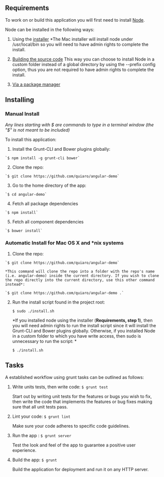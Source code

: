 
Requirements
------------

To work on or build this application you will first need to install [Node](http://nodejs.org/).

Node can be installed in the following ways:

1.   Using the [installer](http://nodejs.org/download/)
     *The Mac installer will install node under /usr/local/bin so you will need to have admin rights to complete the install.

2.   [Building the source code](https://github.com/joyent/node/wiki/Installation)
     This way you can choose to install Node in a custom folder instead of a global directory by using the --prefix config option, thus you are not required to have admin rights to complete the install.

3.   [Via a package manager](https://github.com/joyent/node/wiki/Installing-Node.js-via-package-manager)

Installing
----------

### Manual Install

*Any lines starting with $ are commands to type in a terminal window (the "$" is not meant to be included)*

To install this application:

1.   Install the Grunt-CLI and Bower plugins globally:

    `$ npm install -g grunt-cli bower`

2.   Clone the repo:

    `$ git clone https://github.com/quiaro/angular-demo`

3.   Go to the home directory of the app:

    `$ cd angular-demo`

4.   Fetch all package dependencies

    `$ npm install`

5.   Fetch all component dependencies

    `$ bower install`


### Automatic Install for Mac OS X and *nix systems

1.   Clone the repo:

    `$ git clone https://github.com/quiaro/angular-demo`

    *This command will clone the repo into a folder with the repo's name (i.e. angular-demo) inside the current directory. If you wish to clone the repo directly into the current directory, use this other command instead*:

    `$ git clone https://github.com/quiaro/angular-demo .`

2.  Run the install script found in the project root:

    `$ sudo ./install.sh`

    *If you installed node using the installer (**Requirements, step 1**), then you will need admin rights to run the install script since it will install the Grunt-CLI and Bower plugins globally. Otherwise, if you installed Node in a custom folder to which you have write access, then sudo is unnecessary to run the script: *

    `$ ./install.sh`

Tasks
-----

A established workflow using grunt tasks can be outlined as follows:

1.    Write units tests, then write code: `$ grunt test`
       
       Start out by writing unit tests for the features or bugs you wish to fix, then write the code that implements the features or bug fixes making sure that all unit tests pass.

2.    Lint your code: `$ grunt lint`
       
       Make sure your code adheres to specific code guidelines.

3.    Run the app : `$ grunt server`
       
       Test the look and feel of the app to guarantee a positive user experience.

4.    Build the app: `$ grunt`
       
       Build the application for deployment and run it on any HTTP server.